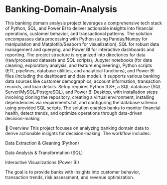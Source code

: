 # Banking-Domain-Analysis
 
 This banking domain analysis project leverages a comprehensive tech stack of Python, SQL, and Power BI to deliver actionable insights into financial operations, customer behavior, and transactional patterns. The solution encompasses data processing with Python (using Pandas/Numpy for manipulation and Matplotlib/Seaborn for visualization), SQL for robust data management and querying, and Power BI for interactive dashboards and reporting. The project structure is organized into directories for data (raw/processed datasets and SQL scripts), Jupyter notebooks (for data cleaning, exploratory analysis, and feature engineering), Python scripts (ETL pipelines, database utilities, and analytical functions), and Power BI files (including the dashboard and data model). It supports various banking data sources like customer demographics, account information, transaction records, and loan details. Setup requires Python 3.8+, a SQL database (SQL Server/MySQL/PostgreSQL), and Power BI Desktop, with installation steps involving cloning the repository, creating a virtual environment, installing dependencies via requirements.txt, and configuring the database schema using provided SQL scripts. The solution enables banks to monitor financial health, detect trends, and optimize operations through data-driven decision-making 
 
 
 📌 Overview
This project focuses on analyzing banking domain data to derive actionable insights for decision-making. The workflow includes:

Data Extraction & Cleaning (Python)

Data Analysis & Transformation (SQL)

Interactive Visualizations (Power BI)

The goal is to provide banks with insights into customer behavior, transaction trends, risk assessment, and revenue optimization.


